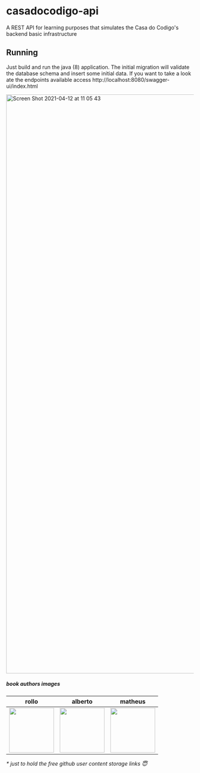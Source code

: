 # casadocodigo-api

A REST API for learning purposes that simulates the Casa do Codigo's backend basic infrastructure

## Running

Just build and run the java (8) application. The initial migration will validate the database schema and insert some initial data. If you want to take a look ate the endpoints available access http://localhost:8080/swagger-ui/index.html

<img width="1552" alt="Screen Shot 2021-04-12 at 11 05 43" src="https://user-images.githubusercontent.com/13206745/114408195-8df92780-9b7f-11eb-9bf5-875e212ae0a6.png">

##### book authors images

| rollo | alberto | matheus |
|:-----:|:-------:|:-------:|
| <img src="https://user-images.githubusercontent.com/13206745/114415754-5c378f00-9b86-11eb-996d-4d42858ad3c1.jpeg" width="120" /> | <img src="https://user-images.githubusercontent.com/13206745/114415776-622d7000-9b86-11eb-9920-92e27e199fd7.jpeg" width="120" /> | <img src="https://user-images.githubusercontent.com/13206745/114415801-678aba80-9b86-11eb-9ad0-1986b12a42e6.jpeg" width="120" /> |

_* just to hold the free github user content storage links 😇_
